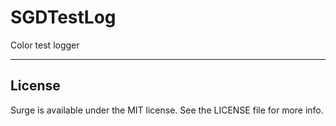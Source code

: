 # SGDTestLog
Color test logger

---

## License

Surge is available under the MIT license. See the LICENSE file for more info.

